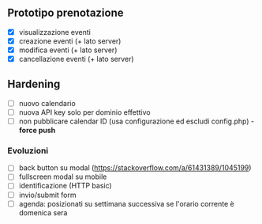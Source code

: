 ## Prototipo prenotazione

- [x] visualizzazione eventi
- [x] creazione eventi (+ lato server)
- [x] modifica eventi (+ lato server)
- [x] cancellazione eventi (+ lato server)

## Hardening

- [ ] nuovo calendario
- [ ] nuova API key solo per dominio effettivo
- [ ] non pubblicare calendar ID (usa configurazione ed escludi config.php) - **force push**

### Evoluzioni

- [ ] back button su modal (https://stackoverflow.com/a/61431389/1045199)
- [ ] fullscreen modal su mobile
- [ ] identificazione (HTTP basic)
- [ ] invio/submit form
- [ ] agenda: posizionati su settimana successiva se l'orario corrente è domenica sera
